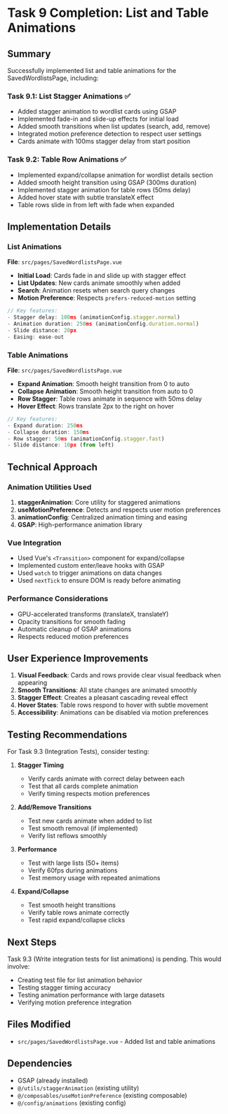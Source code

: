 # Task 9 Completion: List and Table Animations

## Summary

Successfully implemented list and table animations for the SavedWordlistsPage, including:

### Task 9.1: List Stagger Animations ✅
- Added stagger animation to wordlist cards using GSAP
- Implemented fade-in and slide-up effects for initial load
- Added smooth transitions when list updates (search, add, remove)
- Integrated motion preference detection to respect user settings
- Cards animate with 100ms stagger delay from start position

### Task 9.2: Table Row Animations ✅
- Implemented expand/collapse animation for wordlist details section
- Added smooth height transition using GSAP (300ms duration)
- Implemented stagger animation for table rows (50ms delay)
- Added hover state with subtle translateX effect
- Table rows slide in from left with fade when expanded

## Implementation Details

### List Animations
**File**: `src/pages/SavedWordlistsPage.vue`

- **Initial Load**: Cards fade in and slide up with stagger effect
- **List Updates**: New cards animate smoothly when added
- **Search**: Animation resets when search query changes
- **Motion Preference**: Respects `prefers-reduced-motion` setting

```typescript
// Key features:
- Stagger delay: 100ms (animationConfig.stagger.normal)
- Animation duration: 250ms (animationConfig.duration.normal)
- Slide distance: 20px
- Easing: ease-out
```

### Table Animations
**File**: `src/pages/SavedWordlistsPage.vue`

- **Expand Animation**: Smooth height transition from 0 to auto
- **Collapse Animation**: Smooth height transition from auto to 0
- **Row Stagger**: Table rows animate in sequence with 50ms delay
- **Hover Effect**: Rows translate 2px to the right on hover

```typescript
// Key features:
- Expand duration: 250ms
- Collapse duration: 150ms
- Row stagger: 50ms (animationConfig.stagger.fast)
- Slide distance: 10px (from left)
```

## Technical Approach

### Animation Utilities Used
1. **staggerAnimation**: Core utility for staggered animations
2. **useMotionPreference**: Detects and respects user motion preferences
3. **animationConfig**: Centralized animation timing and easing
4. **GSAP**: High-performance animation library

### Vue Integration
- Used Vue's `<Transition>` component for expand/collapse
- Implemented custom enter/leave hooks with GSAP
- Used `watch` to trigger animations on data changes
- Used `nextTick` to ensure DOM is ready before animating

### Performance Considerations
- GPU-accelerated transforms (translateX, translateY)
- Opacity transitions for smooth fading
- Automatic cleanup of GSAP animations
- Respects reduced motion preferences

## User Experience Improvements

1. **Visual Feedback**: Cards and rows provide clear visual feedback when appearing
2. **Smooth Transitions**: All state changes are animated smoothly
3. **Stagger Effect**: Creates a pleasant cascading reveal effect
4. **Hover States**: Table rows respond to hover with subtle movement
5. **Accessibility**: Animations can be disabled via motion preferences

## Testing Recommendations

For Task 9.3 (Integration Tests), consider testing:

1. **Stagger Timing**
   - Verify cards animate with correct delay between each
   - Test that all cards complete animation
   - Verify timing respects motion preferences

2. **Add/Remove Transitions**
   - Test new cards animate when added to list
   - Test smooth removal (if implemented)
   - Verify list reflows smoothly

3. **Performance**
   - Test with large lists (50+ items)
   - Verify 60fps during animations
   - Test memory usage with repeated animations

4. **Expand/Collapse**
   - Test smooth height transitions
   - Verify table rows animate correctly
   - Test rapid expand/collapse clicks

## Next Steps

Task 9.3 (Write integration tests for list animations) is pending. This would involve:
- Creating test file for list animation behavior
- Testing stagger timing accuracy
- Testing animation performance with large datasets
- Verifying motion preference integration

## Files Modified

- `src/pages/SavedWordlistsPage.vue` - Added list and table animations

## Dependencies

- GSAP (already installed)
- `@/utils/staggerAnimation` (existing utility)
- `@/composables/useMotionPreference` (existing composable)
- `@/config/animations` (existing config)
